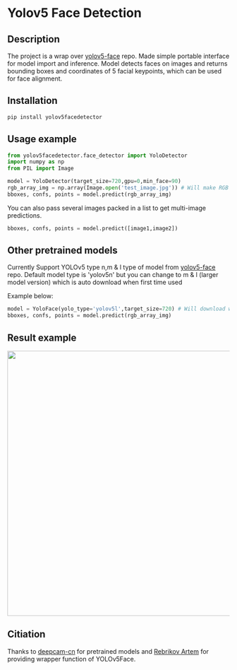 # Yolov5 Face Detection

## Description
The project is a wrap over [yolov5-face](https://github.com/deepcam-cn/yolov5-face) repo. Made simple portable interface for model import and inference. Model detects faces on images and returns bounding boxes and coordinates of 5 facial keypoints, which can be used for face alignment.
## Installation
```bash
pip install yolov5facedetector
```
## Usage example
```python
from yolov5facedetector.face_detector import YoloDetector
import numpy as np
from PIL import Image

model = YoloDetector(target_size=720,gpu=0,min_face=90)
rgb_array_img = np.array(Image.open('test_image.jpg')) # Will make RGB Numpy Array Image
bboxes, confs, points = model.predict(rgb_array_img)
```
You can also pass several images packed in a list to get multi-image predictions.
```python
bboxes, confs, points = model.predict([image1,image2])
```

## Other pretrained models
Currently Support YOLOv5 type n,m & l type of model from [yolov5-face](https://github.com/deepcam-cn/yolov5-face) repo. Default model type is 'yolov5n' but you can change to m & l (larger model version) which is auto download when first time used

Example below:

```python
model = YoloFace(yolo_type='yolov5l',target_size=720) # Will download weight file automatically
bboxes, confs, points = model.predict(rgb_array_img)
```

## Result example
<img src="/results/result_example.jpg" width="600"/>

## Citiation
Thanks to [deepcam-cn](https://github.com/deepcam-cn/yolov5-face) for pretrained models and [Rebrikov Artem](https://github.com/elyha7/yoloface) for providing wrapper function of YOLOv5Face.

